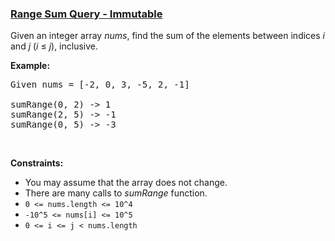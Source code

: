 ### [Range Sum Query - Immutable](https://leetcode.com/problems/range-sum-query-immutable)

<p>Given an integer array <i>nums</i>, find the sum of the elements between indices <i>i</i> and <i>j</i> (<i>i</i> &le; <i>j</i>), inclusive.</p>

<p><b>Example:</b></p>

<pre>
Given nums = [-2, 0, 3, -5, 2, -1]

sumRange(0, 2) -&gt; 1
sumRange(2, 5) -&gt; -1
sumRange(0, 5) -&gt; -3
</pre>

<p>&nbsp;</p>
<p><strong>Constraints:</strong></p>

<ul>
	<li>You may assume that the array does not change.</li>
	<li>There are many calls to <i>sumRange</i> function.</li>
	<li><code>0 &lt;= nums.length &lt;= 10^4</code></li>
	<li><code>-10^5&nbsp;&lt;= nums[i] &lt;=&nbsp;10^5</code></li>
	<li><code>0 &lt;= i &lt;= j &lt; nums.length</code></li>
</ul>
